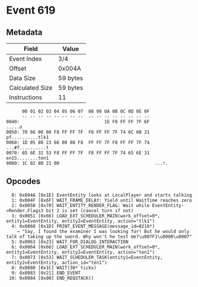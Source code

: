 # Event 619

## Metadata

| Field           | Value    |
|-----------------|----------|
| Event Index     | 3/4      |
| Offset          | 0x004A   |
| Data Size       | 59 bytes |
| Calculated Size | 59 bytes |
| Instructions    | 11       |

```
      00 01 02 03 04 05 06 07  08 09 0A 0B 0C 0D 0E 0F
      -- -- -- -- -- -- -- --  -- -- -- -- -- -- -- --
0040:                                1E F0 FF FF 7F 6F            .....o
0050: 70 66 00 80 F8 FF FF 7F  F8 FF FF 7F 74 6C 6B 31  pf..........tlk1
0060: 1D 05 80 23 66 00 80 F8  FF FF 7F F8 FF FF 7F 74  ...#f..........t
0070: 65 6E 31 53 F8 FF FF 7F  F8 FF FF 7F 74 65 6E 31  en1S........ten1
0080: 1C 02 80 21 00                                    ...!.           
```

## Opcodes

```
  0: 0x004A [0x1E] EventEntity looks at LocalPlayer and starts talking
  1: 0x004F [0x6F] WAIT_FRAME_DELAY: Yield until WaitTime reaches zero
  2: 0x0050 [0x70] WAIT_ENTITY_RENDER_FLAG: Wait while EventEntity->Render.Flags3 bit 2 is set (cancel turn if not)
  3: 0x0051 [0x66] LOAD_EXT_SCHEDULER_MAIN(work_offset=0*, entity1=EventEntity, entity2=EventEntity, action="tlk1")
  4: 0x0060 [0x1D] PRINT_EVENT_MESSAGE(message_id=8216*)
    → "Say, I found the examiner I was looking for! But he would only talk of taking up the sword. Why won't he test me?\u007F1\u0000\u0007"
  5: 0x0063 [0x23] WAIT_FOR_DIALOG_INTERACTION
  6: 0x0064 [0x66] LOAD_EXT_SCHEDULER_MAIN(work_offset=0*, entity1=EventEntity, entity2=EventEntity, action="ten1")
  7: 0x0073 [0x53] WAIT_SCHEDULER_TASK(entity1=EventEntity, entity2=EventEntity, action_id="ten1")
  8: 0x0080 [0x1C] WAIT(30* ticks)
  9: 0x0083 [0x21] END_EVENT
 10: 0x0084 [0x00] END_REQSTACK()
```
